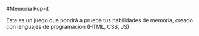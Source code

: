 #Memoria Pop-it

Este es un juego que pondrá a prueba tus habilidades de memoria, creado con lenguajes de programación (HTML, CSS, JS)
